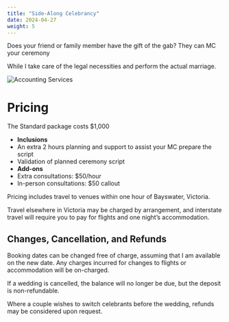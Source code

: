 ```yaml
---
title: "Side-Along Celebrancy"
date: 2024-04-27
weight: 5
---
```


Does your friend or family member have the gift of the gab? They can MC your ceremony 
<!--more-->

While I take care of the legal necessities and perform the actual marriage.

![Accounting Services](/images/austin-distel-nGc5RT2HmF0-unsplash.jpg)

# Pricing

The Standard package costs $1,000

- **Inclusions**
 - An extra 2 hours planning and support to assist your MC prepare the script
 - Validation of planned ceremony script
- **Add-ons**
 - Extra consultations: $50/hour 
 - In-person consultations: $50 callout

Pricing includes travel to venues within one hour of Bayswater, Victoria.

Travel elsewhere in Victoria may be charged by arrangement, and interstate travel will require you to pay for flights and one night’s accommodation.

## Changes, Cancellation, and Refunds

Booking dates can be changed free of charge, assuming that I am available on the new date. Any charges incurred for changes to flights or accommodation will be on-charged.

If a wedding is cancelled, the balance will no longer be due, but the deposit is non-refundable.

Where a couple wishes to switch celebrants before the wedding, refunds may be considered upon request.
